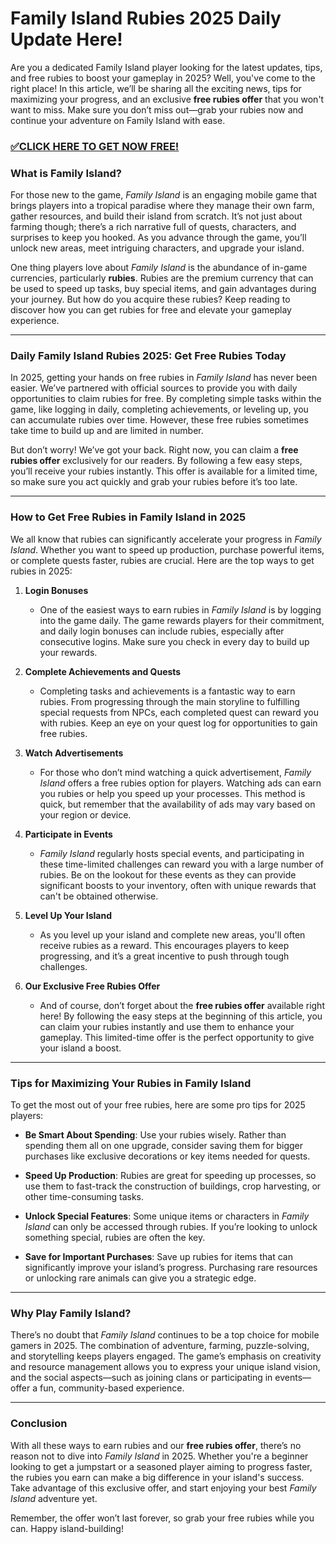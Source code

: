 # Family Island Rubies 2025 Daily Update Here!

Are you a dedicated Family Island player looking for the latest updates, tips, and free rubies to boost your gameplay in 2025? Well, you've come to the right place! In this article, we’ll be sharing all the exciting news, tips for maximizing your progress, and an exclusive **free rubies offer** that you won't want to miss. Make sure you don’t miss out—grab your rubies now and continue your adventure on Family Island with ease.

### [✅CLICK HERE TO GET NOW FREE!](https://freeforyou.xyz/family/island/go/)

### What is Family Island?

For those new to the game, *Family Island* is an engaging mobile game that brings players into a tropical paradise where they manage their own farm, gather resources, and build their island from scratch. It’s not just about farming though; there’s a rich narrative full of quests, characters, and surprises to keep you hooked. As you advance through the game, you’ll unlock new areas, meet intriguing characters, and upgrade your island.

One thing players love about *Family Island* is the abundance of in-game currencies, particularly **rubies**. Rubies are the premium currency that can be used to speed up tasks, buy special items, and gain advantages during your journey. But how do you acquire these rubies? Keep reading to discover how you can get rubies for free and elevate your gameplay experience.

---

### Daily Family Island Rubies 2025: Get Free Rubies Today

In 2025, getting your hands on free rubies in *Family Island* has never been easier. We’ve partnered with official sources to provide you with daily opportunities to claim rubies for free. By completing simple tasks within the game, like logging in daily, completing achievements, or leveling up, you can accumulate rubies over time. However, these free rubies sometimes take time to build up and are limited in number.

But don’t worry! We’ve got your back. Right now, you can claim a **free rubies offer** exclusively for our readers. By following a few easy steps, you’ll receive your rubies instantly. This offer is available for a limited time, so make sure you act quickly and grab your rubies before it’s too late.

---

### How to Get Free Rubies in Family Island in 2025

We all know that rubies can significantly accelerate your progress in *Family Island*. Whether you want to speed up production, purchase powerful items, or complete quests faster, rubies are crucial. Here are the top ways to get rubies in 2025:

1. **Login Bonuses**
   - One of the easiest ways to earn rubies in *Family Island* is by logging into the game daily. The game rewards players for their commitment, and daily login bonuses can include rubies, especially after consecutive logins. Make sure you check in every day to build up your rewards.

2. **Complete Achievements and Quests**
   - Completing tasks and achievements is a fantastic way to earn rubies. From progressing through the main storyline to fulfilling special requests from NPCs, each completed quest can reward you with rubies. Keep an eye on your quest log for opportunities to gain free rubies.

3. **Watch Advertisements**
   - For those who don’t mind watching a quick advertisement, *Family Island* offers a free rubies option for players. Watching ads can earn you rubies or help you speed up your processes. This method is quick, but remember that the availability of ads may vary based on your region or device.

4. **Participate in Events**
   - *Family Island* regularly hosts special events, and participating in these time-limited challenges can reward you with a large number of rubies. Be on the lookout for these events as they can provide significant boosts to your inventory, often with unique rewards that can't be obtained otherwise.

5. **Level Up Your Island**
   - As you level up your island and complete new areas, you'll often receive rubies as a reward. This encourages players to keep progressing, and it’s a great incentive to push through tough challenges.

6. **Our Exclusive Free Rubies Offer**
   - And of course, don’t forget about the **free rubies offer** available right here! By following the easy steps at the beginning of this article, you can claim your rubies instantly and use them to enhance your gameplay. This limited-time offer is the perfect opportunity to give your island a boost.

---

### Tips for Maximizing Your Rubies in Family Island

To get the most out of your free rubies, here are some pro tips for 2025 players:

- **Be Smart About Spending**: Use your rubies wisely. Rather than spending them all on one upgrade, consider saving them for bigger purchases like exclusive decorations or key items needed for quests.
  
- **Speed Up Production**: Rubies are great for speeding up processes, so use them to fast-track the construction of buildings, crop harvesting, or other time-consuming tasks.

- **Unlock Special Features**: Some unique items or characters in *Family Island* can only be accessed through rubies. If you’re looking to unlock something special, rubies are often the key.

- **Save for Important Purchases**: Save up rubies for items that can significantly improve your island’s progress. Purchasing rare resources or unlocking rare animals can give you a strategic edge.

---

### Why Play Family Island?

There’s no doubt that *Family Island* continues to be a top choice for mobile gamers in 2025. The combination of adventure, farming, puzzle-solving, and storytelling keeps players engaged. The game’s emphasis on creativity and resource management allows you to express your unique island vision, and the social aspects—such as joining clans or participating in events—offer a fun, community-based experience.

---

### Conclusion

With all these ways to earn rubies and our **free rubies offer**, there’s no reason not to dive into *Family Island* in 2025. Whether you're a beginner looking to get a jumpstart or a seasoned player aiming to progress faster, the rubies you earn can make a big difference in your island's success. Take advantage of this exclusive offer, and start enjoying your best *Family Island* adventure yet.

Remember, the offer won’t last forever, so grab your free rubies while you can. Happy island-building!
